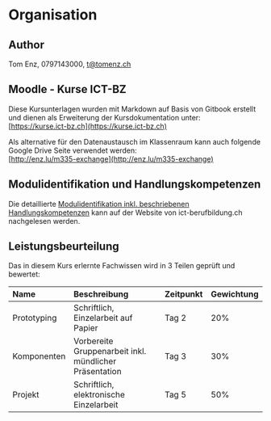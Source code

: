 # Organisation

## Author

Tom Enz, 0797143000, [t@tomenz.ch](mailto:t@tomenz.ch?subject=Modul-335)

## Moodle - Kurse ICT-BZ

Diese Kursunterlagen wurden mit Markdown auf Basis von Gitbook erstellt und dienen als Erweiterung der Kursdokumentation unter:  
[https://kurse.ict-bz.ch](https://kurse.ict-bz.ch)

Als alternative für den Datenaustausch im Klassenraum kann auch folgende Google Drive Seite verwendet werden:  
[http://enz.lu/m335-exchange](http://enz.lu/m335-exchange)

## Modulidentifikation und Handlungskompetenzen

Die detaillierte [Modulidentifikation inkl. beschriebenen Handlungskompetenzen](https://cf.ict-berufsbildung.ch/modules.php?name=Mbk&a=20101&cmodnr=307) kann auf der Website von ict-berufbildung.ch nachgelesen werden.

## Leistungsbeurteilung

Das in diesem Kurs erlernte Fachwissen wird in 3 Teilen geprüft und bewertet:

| Name | Beschreibung | Zeitpunkt | Gewichtung |
| :--- | :--- | :--- | :--- |
| Prototyping | Schriftlich, Einzelarbeit auf Papier | Tag 2 | 20% |
| Komponenten | Vorbereite Gruppenarbeit inkl. mündlicher Präsentation | Tag 3 | 30% |
| Projekt | Schriftlich, elektronische Einzelarbeit | Tag 5 | 50% |



